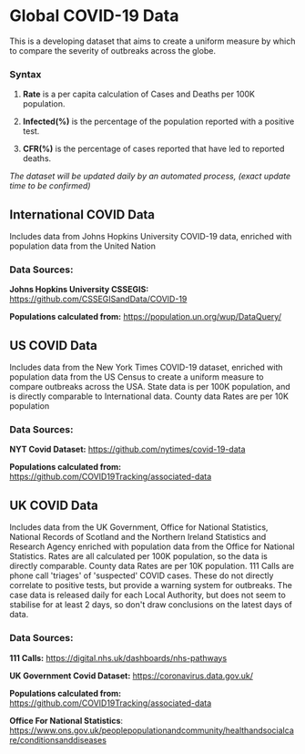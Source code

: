 # Global COVID-19 Data

This is a developing dataset that aims to create a uniform measure by which to compare the severity of outbreaks across the globe.

### Syntax

1. **Rate** is a per capita calculation of Cases and Deaths per 100K population.

2. **Infected(%)** is the percentage of the population reported with a positive test.

3. **CFR(%)** is the percentage of cases reported that have led to reported deaths.



_The dataset will be updated daily by an automated process, (exact update time to be confirmed)_



## International COVID Data

Includes data from Johns Hopkins University COVID-19 data, enriched with population data from the United Nation

### Data Sources:

**Johns Hopkins University CSSEGIS:** https://github.com/CSSEGISandData/COVID-19

**Populations calculated from:** https://population.un.org/wup/DataQuery/




## US COVID Data

Includes data from the New York Times COVID-19 dataset, enriched with population data from the US Census to create a uniform measure to compare outbreaks across the USA. State data is per 100K population, and is directly comparable to International data. County data Rates are per 10K population

### Data Sources:

**NYT Covid Dataset:** https://github.com/nytimes/covid-19-data

**Populations calculated from:** https://github.com/COVID19Tracking/associated-data



## UK COVID Data

Includes data from the UK Government, Office for National Statistics, National Records of Scotland and the Northern Ireland Statistics and Research Agency enriched with population data from the Office for National Statistics. Rates are all calculated per 100K population, so the data is directly comparable. County data Rates are per 10K population. 111 Calls are phone call 'triages' of 'suspected' COVID cases. These do not directly correlate to positive tests, but provide a warning system for outbreaks. The case data is released daily for each Local Authority, but does not seem to stabilise for at least 2 days, so don't draw conclusions on the latest days of data.

### Data Sources:

**111 Calls:** https://digital.nhs.uk/dashboards/nhs-pathways

**UK Government Covid Dataset:** https://coronavirus.data.gov.uk/

**Populations calculated from:** https://github.com/COVID19Tracking/associated-data

**Office For National Statistics**: https://www.ons.gov.uk/peoplepopulationandcommunity/healthandsocialcare/conditionsanddiseases

